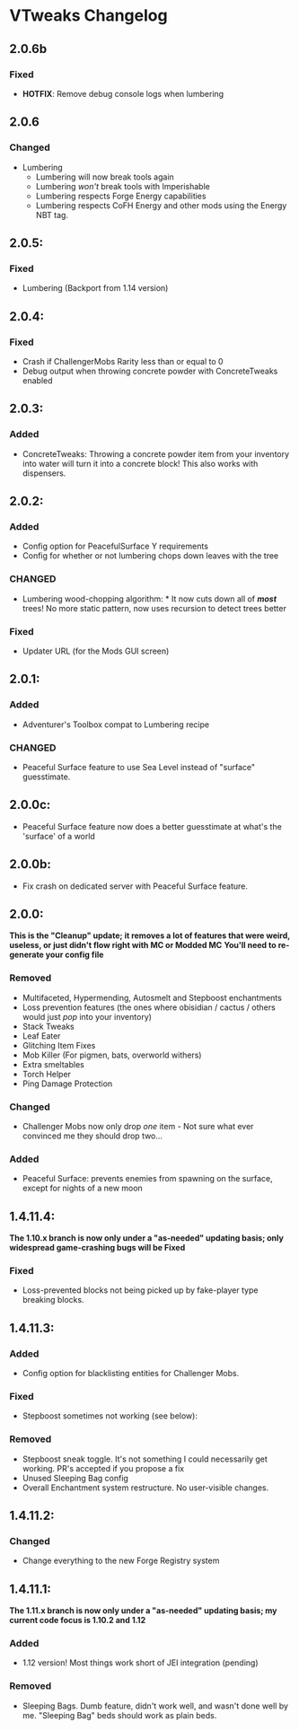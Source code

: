 # VTweaks Changelog

## 2.0.6b

### Fixed

- **HOTFIX**: Remove debug console logs when lumbering

## 2.0.6

### Changed

- Lumbering
  - Lumbering will now break tools again
  - Lumbering _won't_ break tools with Imperishable
  - Lumbering respects Forge Energy capabilities
  - Lumbering respects CoFH Energy and other mods using the Energy NBT tag.

## 2.0.5:

### Fixed

- Lumbering (Backport from 1.14 version)

## 2.0.4:

### Fixed

- Crash if ChallengerMobs Rarity less than or equal to 0
- Debug output when throwing concrete powder with ConcreteTweaks enabled

## 2.0.3:

### Added

- ConcreteTweaks: Throwing a concrete powder item from your inventory into water will turn it into a concrete block! This also works with dispensers.

## 2.0.2:

### Added

- Config option for PeacefulSurface Y requirements
- Config for whether or not lumbering chops down leaves with the tree

### CHANGED

- Lumbering wood-chopping algorithm: \* It now cuts down all of **_most_** trees! No more static pattern, now uses recursion to detect trees better

### Fixed

- Updater URL (for the Mods GUI screen)

## 2.0.1:

### Added

- Adventurer's Toolbox compat to Lumbering recipe

### CHANGED

- Peaceful Surface feature to use Sea Level instead of "surface" guesstimate.

## 2.0.0c:

- Peaceful Surface feature now does a better guesstimate at what's the 'surface' of a world

## 2.0.0b:

- Fix crash on dedicated server with Peaceful Surface feature.

## 2.0.0:

**This is the "Cleanup" update; it removes a lot of features that were weird, useless, or just didn't flow right with MC or Modded MC**
**You'll need to re-generate your config file**

### Removed

- Multifaceted, Hypermending, Autosmelt and Stepboost enchantments
- Loss prevention features (the ones where obisidian / cactus / others would just _pop_ into your inventory)
- Stack Tweaks
- Leaf Eater
- Glitching Item Fixes
- Mob Killer (For pigmen, bats, overworld withers)
- Extra smeltables
- Torch Helper
- Ping Damage Protection

### Changed

- Challenger Mobs now only drop _one_ item - Not sure what ever convinced me they should drop two...

### Added

- Peaceful Surface: prevents enemies from spawning on the surface, except for nights of a new moon

## 1.4.11.4:

**The 1.10.x branch is now only under a "as-needed" updating basis; only widespread game-crashing bugs will be Fixed**

### Fixed

- Loss-prevented blocks not being picked up by fake-player type breaking blocks.

## 1.4.11.3:

### Added

- Config option for blacklisting entities for Challenger Mobs.

### Fixed

- Stepboost sometimes not working (see below):

### Removed

- Stepboost sneak toggle. It's not something I could necessarily get working. PR's accepted if you propose a fix
- Unused Sleeping Bag config
- Overall Enchantment system restructure. No user-visible changes.

## 1.4.11.2:

### Changed

- Change everything to the new Forge Registry system

## 1.4.11.1:

**The 1.11.x branch is now only under a "as-needed" updating basis; my current code focus is 1.10.2 and 1.12**

### Added

- 1.12 version! Most things work short of JEI integration (pending)

### Removed

- Sleeping Bags. Dumb feature, didn't work well, and wasn't done well by me. "Sleeping Bag" beds should work as plain beds.

